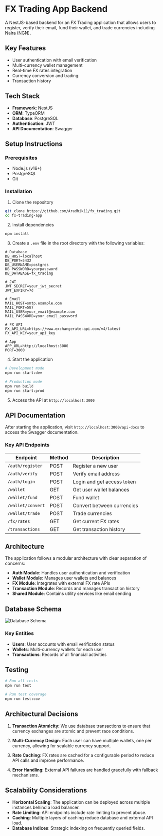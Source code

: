 # FX Trading App Backend

A NestJS-based backend for an FX Trading application that allows users to register, verify their email, fund their wallet, and trade currencies including Naira (NGN).

## Key Features

- User authentication with email verification
- Multi-currency wallet management
- Real-time FX rates integration
- Currency conversion and trading
- Transaction history

## Tech Stack

- **Framework**: NestJS
- **ORM**: TypeORM
- **Database**: PostgreSQL
- **Authentication**: JWT
- **API Documentation**: Swagger

## Setup Instructions

### Prerequisites

- Node.js (v16+)
- PostgreSQL
- Git

### Installation

1. Clone the repository
```bash
git clone https://github.com/Aradhik11/fx_trading.git
cd fx-trading-app
```

2. Install dependencies
```bash
npm install
```

3. Create a `.env` file in the root directory with the following variables:
```
# Database
DB_HOST=localhost
DB_PORT=5432
DB_USERNAME=postgres
DB_PASSWORD=yourpassword
DB_DATABASE=fx_trading

# JWT
JWT_SECRET=your_jwt_secret
JWT_EXPIRY=7d

# Email
MAIL_HOST=smtp.example.com
MAIL_PORT=587
MAIL_USER=your_email@example.com
MAIL_PASSWORD=your_email_password

# FX API
FX_API_URL=https://www.exchangerate-api.com/v4/latest
FX_API_KEY=your_api_key

# App
APP_URL=http://localhost:3000
PORT=3000
```

4. Start the application
```bash
# Development mode
npm run start:dev

# Production mode
npm run build
npm run start:prod
```

5. Access the API at `http://localhost:3000`

## API Documentation

After starting the application, visit `http://localhost:3000/api-docs` to access the Swagger documentation.

### Key API Endpoints

| Endpoint | Method | Description |
|----------|--------|-------------|
| `/auth/register` | POST | Register a new user |
| `/auth/verify` | POST | Verify email address |
| `/auth/login` | POST | Login and get access token |
| `/wallet` | GET | Get user wallet balances |
| `/wallet/fund` | POST | Fund wallet |
| `/wallet/convert` | POST | Convert between currencies |
| `/wallet/trade` | POST | Trade currencies |
| `/fx/rates` | GET | Get current FX rates |
| `/transactions` | GET | Get transaction history |

## Architecture

The application follows a modular architecture with clear separation of concerns:

- **Auth Module**: Handles user authentication and verification
- **Wallet Module**: Manages user wallets and balances
- **FX Module**: Integrates with external FX rate APIs
- **Transaction Module**: Records and manages transaction history
- **Shared Module**: Contains utility services like email sending

## Database Schema

![Database Schema](https://placeholder-database-schema.com)

### Key Entities

- **Users**: User accounts with email verification status
- **Wallets**: Multi-currency wallets for each user
- **Transactions**: Records of all financial activities

## Testing

```bash
# Run all tests
npm run test

# Run test coverage
npm run test:cov
```

## Architectural Decisions

1. **Transaction Atomicity**: We use database transactions to ensure that currency exchanges are atomic and prevent race conditions.

2. **Multi-Currency Design**: Each user can have multiple wallets, one per currency, allowing for scalable currency support.

3. **Rate Caching**: FX rates are cached for a configurable period to reduce API calls and improve performance.

4. **Error Handling**: External API failures are handled gracefully with fallback mechanisms.

## Scalability Considerations

- **Horizontal Scaling**: The application can be deployed across multiple instances behind a load balancer.
- **Rate Limiting**: API endpoints include rate limiting to prevent abuse.
- **Caching**: Multiple layers of caching reduce database and external API load.
- **Database Indices**: Strategic indexing on frequently queried fields.